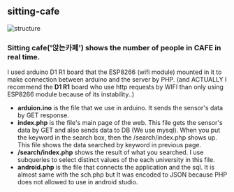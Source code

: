 ## sitting-cafe

![structure](https://user-images.githubusercontent.com/43533905/45959540-0f861a00-c055-11e8-8b38-e283996263eb.png)


### Sitting cafe('앉는카페') shows the number of people in CAFE in real time. 

I used arduino D1 R1 board that the ESP8266 (wifi module) mounted in it to make connection between arduino and the server by PHP.
(and ACTUALLY I recommend the **D1 R1** board who use http requests by WIFI than only using ESP8266 module because of its instability..)

- **arduion.ino** is the file that we use in arduino. It sends the sensor's data by GET response.
- **index.php** is the file's main page of the web. This file gets the sensor's data by GET and also sends data to DB (We use mysql).
When you put the keyword in the search box, then the /search/index.php shows up. This file shows the data searched by keyword in previous page.
- **/search/index.php** shows the result of what you searched. I use subqueries to select distinct values of the each university in this file.
- **android.php** is the file that connects the application and the sql. It is almost same with the sch.php but It was encoded to JSON because PHP does not allowed to use in android studio. 
